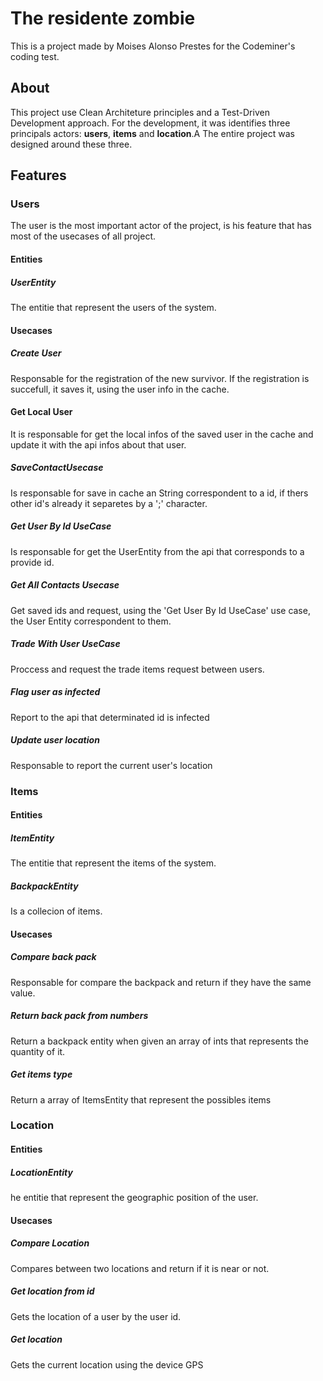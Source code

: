# The residente zombie

This is a project made by Moises Alonso Prestes for the Codeminer's coding test.

## About
This project use Clean Architeture principles and a Test-Driven Development approach.
For the development, it was identifies three principals actors: **users**, **items** and **location**.A
The entire project was designed around these three.

## Features

### Users

The user is the most important actor of the project, is his feature that has most of the usecases of all project.

#### Entities

##### UserEntity

The entitie that represent the users of the system.

#### Usecases

##### Create User
Responsable for the registration of the new survivor.
If the registration is succefull, it saves it, using the user info in the cache.

#### Get Local User
It is responsable for get the local infos of the saved user in the cache and update it with the api infos about that user.

##### SaveContactUsecase 
Is responsable for save in cache an String correspondent to a id, if thers other id's already it separetes by a ';' character.

##### Get User By Id UseCase 
Is responsable for get the UserEntity from the api that corresponds to a provide id.

##### Get All Contacts Usecase
Get saved ids and request, using the 'Get User By Id UseCase' use case, the User Entity correspondent to them.

##### Trade With User UseCase 
Proccess and request the trade items request between users.

##### Flag user as infected
Report to the api that determinated id is infected

##### Update user location
Responsable to report the current user's location 

### Items

#### Entities

##### ItemEntity

The entitie that represent the items of the system.

##### BackpackEntity

Is a collecion of items.

#### Usecases

##### Compare back pack

Responsable for compare the backpack and return if they have the same value.

##### Return back pack from numbers

Return a backpack entity when given an array of ints that represents the quantity of it.

##### Get items type

Return a array of ItemsEntity that represent the possibles items

### Location

#### Entities

##### LocationEntity

he entitie that represent the geographic position of the user.

#### Usecases

##### Compare Location

Compares between two locations and return if it is near or not.

##### Get location from id

Gets the location of a user by the user id.

##### Get location

Gets the current location using the device GPS




